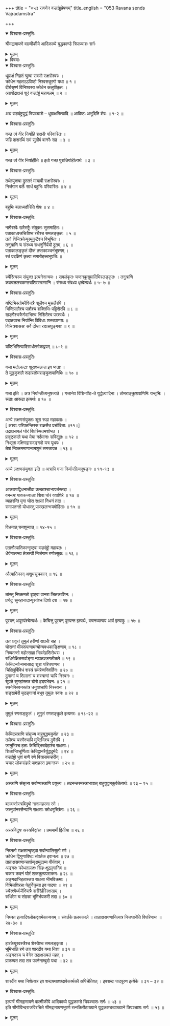 +++
title = "०५३ रावणेन वज्रदंष्ट्रप्रेषणम्"
title_english = "053 Ravana sends Vajradamstra"

+++

<details open><summary>विश्वास-प्रस्तुतिः</summary>

श्रीमद्रामायणे वाल्मीकीये आदिकाव्ये युद्धकाण्डे त्रिपञ्चाशः सर्गः
</details>

<details><summary>मूलम्</summary>

श्रीमद्रामायणे वाल्मीकीये आदिकाव्ये युद्धकाण्डे त्रिपञ्चाशः सर्गः
</details>

<details><summary>विषयाः</summary>

रावणाज्ञया ससैन्येनवज्रदंष्ट्रेण रणायाङ्गदाधिष्ठितदक्षिणद्वारगमनम् ॥ १ ॥ अङ्गदवज्रदंष्ट्रयो राक्षसवानरसेनाभ्यां सैन्ययोः परस्परंच युद्धम् ॥ २ ॥

</details>

<details open><summary>विश्वास-प्रस्तुतिः</summary>

धूम्राक्षं निहतं श्रुत्वा रावणो राक्षसेश्वरः ।  
क्रोधेन महताऽऽविष्टो निश्वसन्नुरगो यथा ॥ १ ॥  
दीर्घसृष्णं विनिश्वस्य क्रोधेन कलुषीकृतः ।  
अब्रवीद्राक्षसं शूरं वज्रदंष्ट्रं महाबलम् ॥ २ ॥
</details>

<details><summary>मूलम्</summary>

धूम्राक्षं निहतं श्रुत्वा रावणो राक्षसेश्वरः ।  
क्रोधेन महताऽऽविष्टो निश्वसन्नुरगो यथा ॥ १ ॥  
दीर्घसृष्णं विनिश्वस्य क्रोधेन कलुषीकृतः ।  
अब्रवीद्राक्षसं शूरं वज्रदंष्ट्रं महाबलम् ॥ २ ॥
</details>

अथ वज्रदंष्ट्रयुद्धं त्रिपञ्चाशे – धूम्राक्षमित्यादि ॥ आविष्टः अभूदिति शेषः ॥ १-२ ॥

<details open><summary>विश्वास-प्रस्तुतिः</summary>

गच्छ त्वं वीर निर्याहि राक्षसैः परिवारितः ।  
जहि दाशरथिं रामं सुग्रीवं वानरैः सह ॥ ३ ॥
</details>

<details><summary>मूलम्</summary>

गच्छ त्वं वीर निर्याहि राक्षसैः परिवारितः ।  
जहि दाशरथिं रामं सुग्रीवं वानरैः सह ॥ ३ ॥
</details>

गच्छ त्वं वीर निर्याहीति ॥ इतो गच्छ पुरान्निर्याहीत्यर्थः ॥ ३ ॥

<details open><summary>विश्वास-प्रस्तुतिः</summary>

तथेत्युक्त्वा द्रुततरं मायावी राक्षसेश्वरः ।  
निर्जगाम बलैः सार्धं बहुभिः परिवारितः ॥ ४ ॥
</details>

<details><summary>मूलम्</summary>

तथेत्युक्त्वा द्रुततरं मायावी राक्षसेश्वरः ।  
निर्जगाम बलैः सार्धं बहुभिः परिवारितः ॥ ४ ॥
</details>

बहुभिः बलाध्यक्षैरिति शेषः ॥ ४ ॥

<details open><summary>विश्वास-प्रस्तुतिः</summary>

नागैरश्वैः खरैरुष्ट्रैः संयुक्तः सुसमाहितः ।  
पताकाध्वजचित्रैश्च रथैश्च समलङ्कृतः ॥ ५ ॥  
ततो विचित्रकेयूरमुकुटैश्च विभूषितः ।  
तनुत्राणि च संरुध्य सधनुर्निर्ययौ द्रुतम् ॥ ६ ॥  
पताकालङ्कृतं दीप्तं तप्तकाञ्चनभूषणम् ।  
रथं प्रदक्षिणं कृत्वा समारोहच्चभूपतिः ॥
</details>

<details><summary>मूलम्</summary>

नागैरश्वैः खरैरुष्ट्रैः संयुक्तः सुसमाहितः ।  
पताकाध्वजचित्रैश्च रथैश्च समलङ्कृतः ॥ ५ ॥  
ततो विचित्रकेयूरमुकुटैश्च विभूषितः ।  
तनुत्राणि च संरुध्य सधनुर्निर्ययौ द्रुतम् ॥ ६ ॥  
पताकालङ्कृतं दीप्तं तप्तकाञ्चनभूषणम् ।  
रथं प्रदक्षिणं कृत्वा समारोहच्चभूपतिः ॥
</details>

रथैरित्यस्य संयुक्त इत्यनेनान्वयः । समलंकृतः चन्दनकुसुमादिभिरलङ्कृतः । तनुत्राणि कवचतलत्रकण्ठत्रशिरस्त्राणानि । संरुध्य संबध्य धृत्वेत्यर्थः ॥ ५- ७ ॥

<details open><summary>विश्वास-प्रस्तुतिः</summary>

यष्टिभिस्तोमरैश्चित्रैः शूलैश्च मुसलैरपि ।  
भिन्दिपालैश्च पाशैश्च शक्तिभिः पट्टिशैरपि ॥ ८ ॥  
खङ्गैश्चक्रैर्गदाभिश्च निशितैश्च परश्वधैः ।  
पदातयश्च निर्यान्ति विविधाः शस्त्रपाणयः ॥  
विचित्रवाससः सर्वे दीप्ता राक्षसपुङ्गवाः ॥ ९ ॥
</details>

<details><summary>मूलम्</summary>

यष्टिभिस्तोमरैश्चित्रैः शूलैश्च मुसलैरपि ।  
भिन्दिपालैश्च पाशैश्च शक्तिभिः पट्टिशैरपि ॥ ८ ॥  
खङ्गैश्चक्रैर्गदाभिश्च निशितैश्च परश्वधैः ।  
पदातयश्च निर्यान्ति विविधाः शस्त्रपाणयः ॥  
विचित्रवाससः सर्वे दीप्ता राक्षसपुङ्गवाः ॥ ९ ॥
</details>

यष्टिभिरित्यादिसार्धश्लोकद्वयम् ॥ ८–९ ॥

<details open><summary>विश्वास-प्रस्तुतिः</summary>

गजा मदोत्कटाः शूराश्चलन्त इव प्वताः ।  
ते युद्धकुशलै रूढास्तोमराङ्कुशपाणिभिः ॥ १० ॥
</details>

<details><summary>मूलम्</summary>

गजा मदोत्कटाः शूराश्चलन्त इव प्वताः ।  
ते युद्धकुशलै रूढास्तोमराङ्कुशपाणिभिः ॥ १० ॥
</details>

गजा इति । अत्र निर्यान्तीत्यनुषज्यते । गजानेव विशिनष्टि-ते युद्धेत्यादिना । तोमराङ्कुशपाणिमिः यन्तृभिः । रूढाः आरूढा इत्यर्थः ॥ १० ॥

<details open><summary>विश्वास-प्रस्तुतिः</summary>

अन्ये लक्षणसंयुक्ताः शूरा रूढा महावलाः ।  
\[ अश्वाः परिपतन्तिस्स राक्षसैथ प्रचोदिताः ॥११॥\]  
तद्राक्षसबलं घोरं विप्रस्थितमशोभत ।  
प्रावृट्काले यथा मेघा नर्दमानाः सविद्युतः ॥ १२ ॥  
निःसृता दक्षिणद्वारादङ्गदो यत्र यूथपः ।  
तेषां निष्क्रममाणानामशुभं समजायत ॥ १३ ॥
</details>

<details><summary>मूलम्</summary>

अन्ये लक्षणसंयुक्ताः शूरा रूढा महावलाः ।  
\[ अश्वाः परिपतन्तिस्स राक्षसैथ प्रचोदिताः ॥११॥\]  
तद्राक्षसबलं घोरं विप्रस्थितमशोभत ।  
प्रावृट्काले यथा मेघा नर्दमानाः सविद्युतः ॥ १२ ॥  
निःसृता दक्षिणद्वारादङ्गदो यत्र यूथपः ।  
तेषां निष्क्रममाणानामशुभं समजायत ॥ १३ ॥
</details>

अन्ये लक्षणसंयुक्ता इति ॥ अत्रापि गजा निर्यान्तीत्यनुषङ्गः ॥ ११-१३ ॥

<details open><summary>विश्वास-प्रस्तुतिः</summary>

आकाशाद्विधनात्तीव्रा उल्काश्चाभ्यपतंस्तदा ।  
वमन्त्यः पावकज्वालाः शिवा घोरं ववाशिरे ॥ १४ ॥  
व्याहरन्ति मृगा घोरा रक्षसां निधनं तदा ।  
समापतन्तो योधास्तु प्रास्खलन्भयमोहिताः ॥ १५ ॥
</details>

<details><summary>मूलम्</summary>

आकाशाद्विधनात्तीव्रा उल्काश्चाभ्यपतंस्तदा ।  
वमन्त्यः पावकज्वालाः शिवा घोरं ववाशिरे ॥ १४ ॥  
व्याहरन्ति मृगा घोरा रक्षसां निधनं तदा ।  
समापतन्तो योधास्तु प्रास्खलन्भयमोहिताः ॥ १५ ॥
</details>

विधनात् घनशून्यात् ॥ १४-१५ ॥

<details open><summary>विश्वास-प्रस्तुतिः</summary>

एतानौत्पातिकान्दृष्ट्वा वज्रदंष्ट्रो महाबलः ।  
धैर्यमालम्ब्य तेजस्वी निर्जगाम रणोत्सुकः ॥ १६ ॥
</details>

<details><summary>मूलम्</summary>

एतानौत्पातिकान्दृष्ट्वा वज्रदंष्ट्रो महाबलः ।  
धैर्यमालम्ब्य तेजस्वी निर्जगाम रणोत्सुकः ॥ १६ ॥
</details>

औत्पातिकान् अशुभसूचकान् ॥ १६ ॥

<details open><summary>विश्वास-प्रस्तुतिः</summary>

तांस्तु निष्क्रमतो दृष्ट्वा वानरा जितकाशिनः ।  
प्रणेदुः सुमहानादान्पूरयंश्च दिशो दश ॥ १७ ॥
</details>

<details><summary>मूलम्</summary>

तांस्तु निष्क्रमतो दृष्ट्वा वानरा जितकाशिनः ।  
प्रणेदुः सुमहानादान्पूरयंश्च दिशो दश ॥ १७ ॥
</details>

पूरयन् अपूरयंश्चेत्यर्थः । केचित्तु पूरयन् पूरयन्त इत्यर्थः, वचनव्यत्यय आर्ष इत्याहुः ॥ १७ ॥

<details open><summary>विश्वास-प्रस्तुतिः</summary>

ततः प्रवृत्तं तुमुलं हरीणां राक्षसैः सह ।  
घोराणां भीमरूपाणामन्योन्यवधकाङ्क्षिणाम् ॥ १८ ॥  
निष्पतन्तो महोत्साहा भिन्नदेहशिरोधराः ।  
रुधिरोक्षितसर्वाङ्गा न्यपतञ्जगतीतले ॥ १९ ॥  
केचिदन्योन्यमासाद्य शूराः परिघपाणयः ।  
चिक्षिपुर्विविधं शस्त्रं समरेष्वनिवर्तिनः ॥ २० ॥  
द्रुमाणां च शिलानां च शस्त्राणां चापि निस्वनः ।  
श्रूयते सुमहांस्तत्र घोरो हृदयभेदनः ॥ २१ ॥  
रथनेमिस्वनस्तंत्र धनुषश्चापि निस्स्वनः ।  
शङ्खमेरी मृदङ्गानां बभूव तुमुलः स्वनः ॥ २२ ॥
</details>

<details><summary>मूलम्</summary>

ततः प्रवृत्तं तुमुलं हरीणां राक्षसैः सह ।  
घोराणां भीमरूपाणामन्योन्यवधकाङ्क्षिणाम् ॥ १८ ॥  
निष्पतन्तो महोत्साहा भिन्नदेहशिरोधराः ।  
रुधिरोक्षितसर्वाङ्गा न्यपतञ्जगतीतले ॥ १९ ॥  
केचिदन्योन्यमासाद्य शूराः परिघपाणयः ।  
चिक्षिपुर्विविधं शस्त्रं समरेष्वनिवर्तिनः ॥ २० ॥  
द्रुमाणां च शिलानां च शस्त्राणां चापि निस्वनः ।  
श्रूयते सुमहांस्तत्र घोरो हृदयभेदनः ॥ २१ ॥  
रथनेमिस्वनस्तंत्र धनुषश्चापि निस्स्वनः ।  
शङ्खमेरी मृदङ्गानां बभूव तुमुलः स्वनः ॥ २२ ॥
</details>

तुमुलं रणसङ्कुलं । तुमुलं रणसङ्कुले इत्यमरः ॥ १८-२२ ॥

<details open><summary>विश्वास-प्रस्तुतिः</summary>

केचिदस्त्राणि संसृज्य बाहुयुद्धमकुर्वत ॥ २३ ॥  
तलैश्च चरणैश्चापि मुष्टिभिश्च द्रुमैरपि ।  
जानुभिश्च हताः केचिद्भिन्नदेहाश्च राक्षसाः।  
शिलाभिश्चूर्णिताः केचिद्वानरैर्युद्धदुर्मदैः ॥ २४ ॥  
वज्रदंष्ट्रो भृशं बाणै रणे वित्रासयन्हरीन् ।  
चचार लोकसंहारे पाशहस्त इवान्तकः ॥ २५ ॥
</details>

<details><summary>मूलम्</summary>

केचिदस्त्राणि संसृज्य बाहुयुद्धमकुर्वत ॥ २३ ॥  
तलैश्च चरणैश्चापि मुष्टिभिश्च द्रुमैरपि ।  
जानुभिश्च हताः केचिद्भिन्नदेहाश्च राक्षसाः।  
शिलाभिश्चूर्णिताः केचिद्वानरैर्युद्धदुर्मदैः ॥ २४ ॥  
वज्रदंष्ट्रो भृशं बाणै रणे वित्रासयन्हरीन् ।  
चचार लोकसंहारे पाशहस्त इवान्तकः ॥ २५ ॥
</details>

अस्त्राणि संसृज्य सर्वाण्यस्त्राणि प्रयुज्य । तदनन्तरमस्त्राभावात् बाहुयुद्धमकुर्वतेत्यर्थः ॥ २३ – २५ ॥

<details open><summary>विश्वास-प्रस्तुतिः</summary>

बलवन्तोस्त्रविदुषो नानामहरणा रणे ।  
जघ्नुर्वानरसैन्यानि राक्षसाः क्रोधमूर्च्छिताः ॥ २६ ॥
</details>

<details><summary>मूलम्</summary>

बलवन्तोस्त्रविदुषो नानामहरणा रणे ।  
जघ्नुर्वानरसैन्यानि राक्षसाः क्रोधमूर्च्छिताः ॥ २६ ॥
</details>

अस्त्रविदुषः अस्त्रविद्वांसः । प्रथमार्थे द्वितीया ॥ २६ ॥

<details open><summary>विश्वास-प्रस्तुतिः</summary>

निघ्नतो राक्षसान्दृष्ट्वा सर्वान्वालिसुतो रणे ।  
क्रोधेन द्विगुणाविष्टः संवर्तक इवानलः ॥ २७ ॥  
तान्राक्षसगणान्सर्वान्वृक्षमुद्यम्य वीर्यवान् ।  
अङ्गदः क्रोधताम्राक्षः सिंहः क्षुद्रमृगानिव ॥  
चकार कदनं घोरं शक्रतुल्यपराक्रमः ॥ २८ ॥  
अङ्गदाभिहतास्तत्र राक्षसा भीमविक्रमाः ।  
विभिन्नशिरसः पेतुर्विकृत्ता इव पादपाः ॥ २९ ॥  
रथैरश्वैर्ध्वजैश्चित्रैः शरीरैर्हरिरक्षसाम् ।  
रुधिरेण च संछन्ना भूमिर्भयकरी तदा ॥ ३० ॥
</details>

<details><summary>मूलम्</summary>

निघ्नतो राक्षसान्दृष्ट्वा सर्वान्वालिसुतो रणे ।  
क्रोधेन द्विगुणाविष्टः संवर्तक इवानलः ॥ २७ ॥  
तान्राक्षसगणान्सर्वान्वृक्षमुद्यम्य वीर्यवान् ।  
अङ्गदः क्रोधताम्राक्षः सिंहः क्षुद्रमृगानिव ॥  
चकार कदनं घोरं शक्रतुल्यपराक्रमः ॥ २८ ॥  
अङ्गदाभिहतास्तत्र राक्षसा भीमविक्रमाः ।  
विभिन्नशिरसः पेतुर्विकृत्ता इव पादपाः ॥ २९ ॥  
रथैरश्वैर्ध्वजैश्चित्रैः शरीरैर्हरिरक्षसाम् ।  
रुधिरेण च संछन्ना भूमिर्भयकरी तदा ॥ ३० ॥
</details>

निघ्नत इत्यादिश्लोकद्वयमेकान्वयम् ॥ संवर्तके प्रलयकाले । तान्राक्षसगणानित्यत्र निजघानेति विपरिणामः ॥ २७-३० ॥

<details open><summary>विश्वास-प्रस्तुतिः</summary>

हारकेयूरवस्त्रैश्च शेस्त्रैश्च समलङ्कृता ।  
भूमिर्भाति रणे तत्र शारदीव यथा निशा ॥ ३१ ॥  
अङ्गदस्य च वेगेन तद्राक्षसबलं महत् ।  
प्राकम्पत तदा तत्र पवनेनाम्बुदो यथा ॥ ३२ ॥
</details>

<details><summary>मूलम्</summary>

हारकेयूरवस्त्रैश्च शेस्त्रैश्च समलङ्कृता ।  
भूमिर्भाति रणे तत्र शारदीव यथा निशा ॥ ३१ ॥  
अङ्गदस्य च वेगेन तद्राक्षसबलं महत् ।  
प्राकम्पत तदा तत्र पवनेनाम्बुदो यथा ॥ ३२ ॥
</details>

शारदीव यथा निशेत्यत्र इव शब्दयथाशब्दावेकार्थकौ अपिचेतिवत् । इवशब्दः पादपूरण इत्येके ॥ ३१ – ३२ ॥

<details open><summary>विश्वास-प्रस्तुतिः</summary>

इत्यार्षे श्रीमद्रामायणे वाल्मीकीये आदिकाव्ये युद्धकाण्डे त्रिपञ्चाशः सर्गः ॥ ५३ ॥  
इति श्रीगोविन्दराजविरचिते श्रीमद्रामायणभूषणे रत्नकिरीटाख्याने युद्धकाण्डव्याख्याने त्रिपञ्चाशः सर्गः ॥ ५३ ॥
</details>

<details><summary>मूलम्</summary>

इत्यार्षे श्रीमद्रामायणे वाल्मीकीये आदिकाव्ये युद्धकाण्डे त्रिपञ्चाशः सर्गः ॥ ५३ ॥  
इति श्रीगोविन्दराजविरचिते श्रीमद्रामायणभूषणे रत्नकिरीटाख्याने युद्धकाण्डव्याख्याने त्रिपञ्चाशः सर्गः ॥ ५३ ॥
</details>

